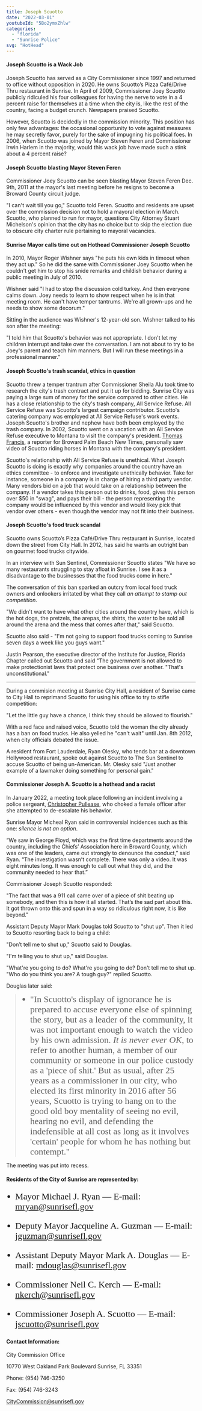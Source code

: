 ```yaml
---
title: Joseph Scuotto
date: "2022-03-01"
youtubeId: "5Bo2ymxZhlw"
categories: 
  - "florida"
  - "Sunrise Police"
svg: "HotHead"
---
```


#### Joseph Scuotto is a Wack Job

Joseph Scuotto has served as a City Commissioner since 1997 and returned to office without opposition in 2020.  He owns Scuotto’s Pizza Café/Drive Thru restaurant in Sunrise.  In April of 2009, Commissioner Joey Scuotto publicly ridiculed his four colleagues for having the nerve to vote in a 4 percent raise for themselves at a time when the city is, like the rest of the country, facing a budget crunch.  Newpapers praised Scuotto.

However, Scuotto is decidedly in the commission minority.  This position has only few advantages:  the occasional opportunity to vote against measures he may secretly favor, purely for the sake of impugning his political foes. In 2006, when Scuotto was joined by Mayor Steven Feren and Commissioner Irwin Harlem in the majority, would this wack job have made such a stink about a 4 percent raise?

#### Joseph Scuotto blasting Mayor Steven Feren

Commissioner Joey Scuotto can be seen blasting Mayor Steven Feren Dec. 9th, 2011 at the mayor's last meeting before he resigns to become a Broward County circuit judge.

"I can't wait till you go," Scuotto told Feren. Scuotto and residents are upset over the commission decision not to hold a mayoral election in March. Scuotto, who planned to run for mayor, questions City Attorney Stuart Michelson's opinion that the city has no choice but to skip the election due to obscure city charter rule pertaining to mayoral vacancies.

#### Sunrise Mayor calls time out on Hothead Commissioner Joseph Scuotto

In 2010, Mayor Roger Wishner says "he puts his own kids in timeout when they act up."  So he did the same with Commissioner Joey Scuotto when he couldn't get him to stop his snide remarks and childish behavior during a public meeting in July of 2010.

Wishner said "I had to stop the discussion cold turkey.  And then everyone calms down. Joey needs to learn to show respect when he is in that meeting room. He can't have temper tantrums. We're all grown-ups and he needs to show some decorum."

Sitting in the audience was Wishner's 12-year-old son.  Wishner talked to his son after the meeting:

"I told him that Scuotto's behavior was not appropriate. I don't let my children interrupt and take over the conversation. I am not about to try to be Joey's parent and teach him manners. But I will run these meetings in a professional manner."

#### Joseph Scuotto's trash scandal, ethics in question

Scuotto threw a temper trantrum after Commissioner Sheila Alu took time to research the city's trash contract and put it up for bidding. Sunrise City was paying a large sum of money for the service compared to other cities.  He has a close relationship to the city's trash company, All Service Refuse.  All Service Refuse was Scuotto's largest campaign contributor.  Scuotto's catering company was employed at All Service Refuse's work events.  Joseph Scuotto's brother and nephew have both been employed by the trash company.  In 2002, Scuotto went on a vacation with an All Service Refuse executive to Montana to visit the company's president.  [Thomas Francis](https://www.browardpalmbeach.com/news/sunrise-commissioner-not-qualified-to-give-lectures-on-waste-6443355), a reporter for Broward Palm Beach New Times, personally saw video of Scuotto riding horses in Montana with the company's president.

Scuotto's relationship with All Service Refuse is unethical.  What Joseph Scuotto is doing is exactly why companies around the country have an ethics committee - to enforce and investigate unethically behavior.  Take for instance, someone in a company is in charge of hiring a third party vendor.  Many vendors bid on a job that would take on a relationship between the company.  If a vendor takes this person out to drinks, food, gives this person over $50 in "swag", and pays their bill - the person representing the company would be influenced by this vendor and would likey pick that vendor over others - even though the vendor may not fit into their business.

#### Joseph Scuotto's food truck scandal

Scuotto owns Scuotto’s Pizza Café/Drive Thru restaurant in Sunrise, located down the street from City Hall.  In 2012, has said he wants an outright ban on gourmet food trucks citywide.

In an interview with Sun Sentinel, Commissioner Scuotto states "We have so many restaurants struggling to stay afloat in Sunrise.  I see it as a disadvantage to the businesses that the food trucks come in here."

The conversation of this ban sparked an outcry from local food truck owners and onlookers irritated by what they call *an attempt to stamp out competition*.

"We didn't want to have what other cities around the country have, which is the hot dogs, the pretzels, the arepas, the shirts, the water to be sold all around the arena and the mess that comes after that," said Scuotto.

Scuotto also said - "I'm not going to support food trucks coming to Sunrise seven days a week like you guys want."

Justin Pearson, the executive director of the Institute for Justice, Florida Chapter called out Scuotto and said "The government is not allowed to make protectionist laws that protect one business over another.  "That's unconstitutional."

---

During a commision meeting at Sunrise City Hall, a resident of Sunrise came to City Hall to reprimand Scuotto for using his office to try to stifle competition:

"Let the little guy have a chance,  I think they should be allowed to flourish."

With a red face and raised voice, Scuotto told the woman the city already has a ban on food trucks.  He also yelled he "can't wait" until Jan. 8th 2012, when city officials debated the issue.

A resident from Fort Lauderdale, Ryan Olesky, who tends bar at a downtown Hollywood restaurant, spoke out against Scuotto to The Sun Sentinel to accuse Scuotto of being un-American.  Mr. Olesky said "Just another example of a lawmaker doing something for personal gain."

#### Commissioner Joseph A. Scuotto is a hothead and a racist

In January 2022, a meeting took place following an incident involving a police sergeant, [Christopher Pullease](/dishonored/christopher-pullease), who choked a female officer after she attempted to de-escalate his behavior.

Sunrise Mayor Micheal Ryan said in controversial incidences such as this one: *silence is not an option*.

“We saw in George Floyd, which was the first time departments around the country, including the Chiefs’ Association here in Broward County, which was one of the leaders, came out strongly to denounce the conduct,” said Ryan. “The investigation wasn’t complete. There was only a video. It was eight minutes long. It was enough to call out what they did, and the community needed to hear that.”

Commissioner Joseph Scuotto responded:

"The fact that was a 911 call came over of a piece of shit beating up somebody, and then this is how it all started. That’s the sad part about this. It got thrown onto this and spun in a way so ridiculous right now, it is like beyond."

Assistant Deputy Mayor Mark Douglas told Scuotto to "shut up".  Then it led to Scuotto resorting back to being a child:

"Don’t tell me to shut up," Scuotto said to Douglas.

"I'm telling you to shut up," said Douglas.

"What're you going to do? What're you going to do? Don't tell me to shut up.  "Who do you think you are? A tough guy?" replied Scuotto. 

Douglas later said: 

> * "In Scuotto's display of ignorance he is prepared to accuse everyone else of spinning the story, but as a leader of the community, it was not important enough to watch the video by his own admission.  *It is never ever OK*, to refer to another human, a member of our community or someone in our police custody as a 'piece of shit.' But as usual, after 25 years as a commissioner in our city, who elected its first minority in 2016 after 56 years, Scuotto is trying to hang on to the good old boy mentality of seeing no evil, hearing no evil, and defending the indefensible at all cost as long as it involves 'certain' people for whom he has nothing but contempt."

The meeting was put into recess.

#### Residents of the City of Sunrise are represented by: 
* Mayor Michael J. Ryan — E-mail: mryan@sunrisefl.gov

* Deputy Mayor Jacqueline A. Guzman — E-mail: jguzman@sunrisefl.gov

* Assistant Deputy Mayor Mark A. Douglas — E-mail: mdouglas@sunrisefl.gov

* Commissioner Neil C. Kerch — E-mail: nkerch@sunrisefl.gov

* Commissioner Joseph A. Scuotto — E-mail: jscuotto@sunrisefl.gov 

#### Contact Information: 
City Commission Office

10770 West Oakland Park Boulevard 
Sunrise, FL 33351 

Phone: (954) 746-3250

Fax: (954) 746-3243

CityCommission@sunrisefl.gov 

<style>


li{
    color: var(--primary-color);
    font-family: 'Alegreya', Serif;
    font-size: 1.5rem;
  
}
</style>